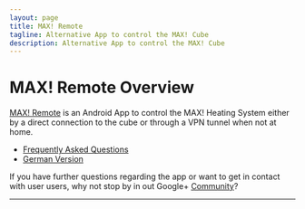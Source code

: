 ```yaml
---
layout: page
title: MAX! Remote
tagline: Alternative App to control the MAX! Cube
description: Alternative App to control the MAX! Cube
---
```


# MAX! Remote Overview

[MAX! Remote]( https://play.google.com/store/apps/details?id=de.jutzig.max.remote.activity ) is an Android App to control the MAX! Heating System either by a direct connection to the cube or through a VPN tunnel when not at home.


- [Frequently Asked Questions](en-faq.html)
- [German Version](../index.html)

If you have further questions regarding the app or want to get in contact with user users, why not stop by in out Google+ [Community]( https://plus.google.com/communities/107406007042502511541 )?

---

